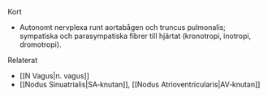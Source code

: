 Kort
- Autonomt nervplexa runt aortabågen och truncus pulmonalis; sympatiska och parasympatiska fibrer till hjärtat (kronotropi, inotropi, dromotropi).

Relaterat
- [[N Vagus|n. vagus]]
- [[Nodus Sinuatrialis|SA‑knutan]], [[Nodus Atrioventricularis|AV‑knutan]]

